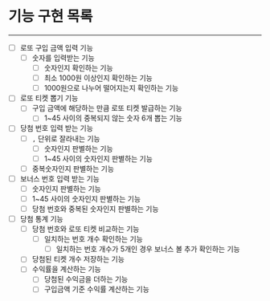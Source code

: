 # 기능 구현 목록


---


- [ ] 로또 구입 금액 입력 기능
    - [ ] 숫자를 입력받는 기능
        - [ ] 숫자인지 확인하는 기능
       - [ ] 최소 1000원 이상인지 확인하는 기능 
       - [ ] 1000원으로 나누어 떨어지는지 확인하는 기능	

- [ ] 로또 티켓 뽑기 기능
    - [ ] 구입 금액에 해당하는 만큼 로또 티켓 발급하는 기능
        - [ ] 1~45 사이의 중복되지 않는 숫자 6개 뽑는 기능 

- [ ] 당첨 번호 입력 받는 기능
    - [ ] `,` 단위로 잘라내는 기능
       - [ ] 숫자인지 판별하는 기능
       - [ ] 1~45 사이의 숫자인지 판별하는 기능
    - [ ] 중복숫자인지 판별하는 기능

- [ ] 보너스 번호 입력 받는 기능
    - [ ] 숫자인지 판별하는 기능
    - [ ] 1~45 사이의 숫자인지 판별하는 기능
    - [ ] 당첨 번호와 중복된 숫자인지 판별하는 기능

- [ ] 당첨 통계 기능
    - [ ] 당첨 번호와 로또 티켓 비교하는 기능 
        - [ ] 일치하는 번호 개수 확인하는 기능
            - [ ] 일치하는 번호 개수가 5개인 경우 보너스 볼 추가 확인하는 기능
    - [ ] 당첨된 티켓 개수 저장하는 기능
    - [ ] 수익률을 계산하는 기능
        - [ ] 당첨된 수익금을 더하는 기능
        - [ ] 구입금액 기준 수익률 계산하는 기능